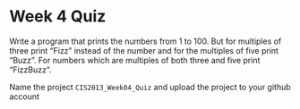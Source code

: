 # Week 4 Quiz

Write a program that prints the numbers from 1 to 100. But for multiples of three print “Fizz” instead of the number and for the multiples of five print “Buzz”. For numbers which are multiples of both three and five print “FizzBuzz”.

Name the project `CIS2013_Week04_Quiz` and upload the project to your github account